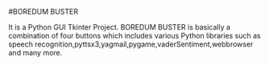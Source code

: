 #BOREDUM BUSTER

It is a Python GUI Tkinter Project. BOREDUM BUSTER is basically a combination of four buttons which includes various Python libraries such as speech recognition,pyttsx3,yagmail,pygame,vaderSentiment,webbrowser and many more.

